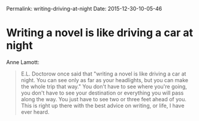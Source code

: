 Permalink: writing-driving-at-night
Date: 2015-12-30-10-05-46

# Writing a novel is like driving a car at night

Anne Lamott:

> E.L. Doctorow once said that "writing a novel is like driving a car at night. You can see only as far as your headlights, but you can make the whole trip that way." You don't have to see where you're going, you don't have to see your destination or everything you will pass along the way. You just have to see two or three feet ahead of you. This is right up there with the best advice on writing, or life, I have ever heard.